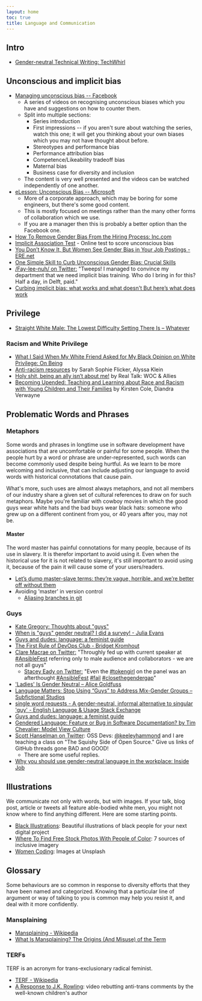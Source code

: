 ```yaml
---
layout: home
toc: true
title: Language and Communication
---
```


## Intro

* [Gender-neutral Technical Writing: TechWhirl](https://techwhirl.com/gender-neutral-technical-writing/)

<!-- ## Inclusion vs Diversity -->

<!-- ### Bringing people vs keeping them where they are -->

<!-- ## Equality -->

<!-- ## Micro-aggressions -->

## Unconscious and implicit bias

* [Managing unconscious bias -- Facebook](https://managingbias.fb.com/)
  * A series of videos on recognising unconscious biases which you have and suggestions on how to counter them.
  * Split into multiple sections:
    * Series introduction
    * First impressions -- if you aren't sure about watching the series, watch this one; it will get you thinking about your own biases which you may not have thought about before.
    * Stereotypes and performance bias
    * Performance attribution bias
    * Competence/Likeability tradeoff bias
    * Maternal bias
    * Business case for diversity and inclusion
   * The content is very well presented and the videos can be watched independently of one another.
* [eLesson: Unconscious Bias -- Microsoft](https://www.microsoft.com/en-us/diversity/training/default.aspx)
  * More of a corporate approach, which may be boring for some engineers, but there's some good content.
  * This is mostly focused on meetings rather than the many other forms of collaboration which we use.
  * If you are a manager then this is probably a better option than the Facebook one.
* [How To Remove Gender Bias From the Hiring Process: Inc.com](http://www.inc.com/will-yakowicz/how-to-help-end-gender-bias-while-hiring.html)
* [Implicit Association Test](https://implicit.harvard.edu/implicit/) - Online test to score unconscious bias
* [You Don’t Know It, But Women See Gender Bias in Your Job Postings - ERE.net](http://www.ere.net/2013/03/01/you-dont-know-it-but-women-see-gender-bias-in-your-job-postings/)
* [One Simple Skill to Curb Unconscious Gender Bias:  Crucial Skills](http://www.crucialskills.com/2015/08/one-simple-skill-to-curb-unconscious-gender-bias/)
* [/Fay-lee-nuh/ on Twitter:](https://twitter.com/Felienne/status/799604057577050113) "Tweeps! I managed to convince my department that we need implicit bias training. Who do I bring in for this? Half a day, in Delft, paid."
* [Curbing implicit bias: what works and what doesn't But here’s what does work](https://knowablemagazine.org/article/mind/2020/how-to-curb-implicit-bias)


## Privilege

* [Straight White Male: The Lowest Difficulty Setting There Is – Whatever](http://whatever.scalzi.com/2012/05/15/straight-white-male-the-lowest-difficulty-setting-there-is/)

### Racism and White Privilege

* [What I Said When My White Friend Asked for My Black Opinion on White Privilege:  On Being](https://onbeing.org/blog/what-i-said-when-my-white-friend-asked-for-my-black-opinion-on-white-privilege/)
* [Anti-racism resources](http://bit.ly/ANTIRACISMRESOURCES) by Sarah Sophie Flicker, Alyssa Klein
* [Holy shit, being an ally isn’t about me!](https://medium.com/@realtalkwocandallies/holy-shit-being-an-ally-isnt-about-me-ae2de5c47514) by Real Talk: WOC & Allies
* [Becoming Upended: Teaching and Learning about Race and Racism with Young Children and Their Families](https://www.naeyc.org/resources/pubs/yc/may2018/teaching-learning-race-and-racism) by Kirsten Cole, Diandra Verwayne

<!-- ## History -->

<!-- ## Pronouns -->

<!-- ### They -->

<!-- ### Neo-pronouns -->

## Problematic Words and Phrases

### Metaphors

Some words and phrases in longtime use in software development have associations that are uncomfortable or painful for some people. When the people hurt by a word or phrase are under-represented, such words can become commonly used despite being hurtful. As we learn to be more welcoming and inclusive, that can include adjusting our language to avoid words with historical connotations that cause pain. 

What's more, such uses are almost always metaphors, and not all members of our industry share a given set of cultural references to draw on for such metaphors. Maybe you're familiar with cowboy movies in which the good guys wear white hats and the bad buys wear black hats: someone who grew up on a different continent from you, or 40 years after you, may not be.

<!-- #### Blacklist -->

#### Master

The word master has painful connotations for many people, because of its use in slavery. It is therefor important to avoid using it. Even when the historical use for it is not related to slavery, it's still important to avoid using it, because of the pain it will cause some of your users/readers.

* [Let’s dump master-slave terms: they’re vague, horrible, and we’re better off without them](https://cdm.link/2020/06/lets-dump-master-slave-terms/)
* Avoiding 'master' in version control
  * [Aliasing branches in git](https://stackoverflow.com/a/549949/104370)

### Guys

* [Kate Gregory: Thoughts about "guys"](http://www.gregcons.com/KateBlog/ThoughtsAboutGuys.aspx)
* [When is "guys" gender neutral? I did a survey! - Julia Evans](http://jvns.ca/blog/2013/12/27/guys-guys-guys/)
* [Guys and dudes:  language: a feminist guide](https://debuk.wordpress.com/2016/02/21/guys-and-dudes/)
* [The First Rule of DevOps Club - Bridget Kromhout](http://bridgetkromhout.com/blog/2014/11/03/the-first-rule-of-devops-club/)
* [Clare Macrae on Twitter:](https://twitter.com/ClareMacraeUK/status/700259853365858304?p=v) "Throughly fed up with current speaker at [#AnsibleFest](https://twitter.com/search/?q=%23AnsibleFest&s=hash) referring only to male audience and collaborators - we are not all guys"
	* [Stacey Eady on Twitter:](https://twitter.com/told_tedith/status/700346343533969409?p=v) "Even the [#tokengirl](https://twitter.com/search/?q=%23tokengirl&s=hash) on the panel was an afterthought [#AnsibleFest](https://twitter.com/search/?q=%23AnsibleFest&s=hash) [#fail](https://twitter.com/search/?q=%23fail&s=hash) [#closethegendergap](https://twitter.com/search/?q=%23closethegendergap&s=hash)"
* ['Ladies' Is Gender Neutral – Alice Goldfuss](http://blog.alicegoldfuss.com/ladies-is-gender-neutral/)
* [Language Matters: Stop Using “Guys” to Address Mix-Gender Groups – Subfictional Studios](https://subfictional.com/2012/07/02/language-matters-stop-using-guys-to-address-mix-gender-groups/)
* [single word requests - A gender-neutral, informal alternative to singular 'guy' - English Language & Usage Stack Exchange](http://english.stackexchange.com/questions/193702/a-gender-neutral-informal-alternative-to-singular-guy)
* [Guys and dudes:  language: a feminist guide](https://debuk.wordpress.com/2016/02/21/guys-and-dudes/)
* [Gendered Language: Feature or Bug in Software Documentation? by Tim Chevalier:  Model View Culture](https://modelviewculture.com/pieces/gendered-language-feature-or-bug-in-software-documentation)
* [Scott Hanselman on Twitter](https://twitter.com/shanselman/status/904793438238892032): OSS Devs: [@keeleyhammond](https://twitter.com/keeleyhammond) and I are teaching a class on "The Squishy Side of Open Source." Give us links of GitHub threads gone BAD and GOOD!
	* There are some useful replies.
* [Why you should use gender-neutral language in the workplace:  Inside Job](https://www.totaljobs.com/insidejob/gender-neutral-language-in-the-workplace/)

## Illustrations

We communicate not only with words, but with images. If your talk, blog post, article or tweets all feature able-bodied white men, you might not know where to find anything different. Here are some starting points.

* [Black Illustrations](https://www.blackillustrations.com): Beautiful illustrations of black people for your next digital project
* [Where To Find Free Stock Photos With People of Color](https://peopleofcolorintech.com/articles/where-to-find-free-stock-photos-with-people-of-color/): 7 sources of inclusive imagery
* [Women Coding](https://unsplash.com/s/photos/woman-coding): Images at Unsplash

## Glossary

Some behaviours are so common in response to diversity efforts that they have been named and categorized. Knowing that a particular line of argument or way of talking to you is common may help you resist it, and deal with it more confidently.

<!-- ### Gaslighting -->

### Mansplaining

* [Mansplaining - Wikipedia](https://en.m.wikipedia.org/wiki/Mansplaining)
* [What Is Mansplaining? The Origins (And Misuse) of the Term](http://www.makeuseof.com/tag/mansplaining-origins-misuse-term/)

<!-- ### Sealioning -->

### TERFs

TERF is an acronym for trans-exclusionary radical feminist.

* [TERF - Wikipedia](https://en.wikipedia.org/wiki/TERF)
* [A Response to J.K. Rowling](https://youtu.be/WfQQqqfvmv0): video rebutting anti-trans comments by the well-known children's author 

<!-- ### Tone-policing -->


